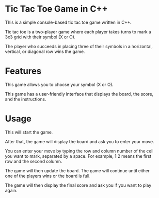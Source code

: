 # Tic Tac Toe Game in C++
This is a simple console-based tic tac toe game written in C++.

Tic tac toe is a two-player game where each player takes turns to mark a 3x3 grid with their symbol (X or O).

The player who succeeds in placing three of their symbols in a horizontal, vertical, or diagonal row wins the game.

# Features
This game allows you to choose your symbol (X or O).

This game has a user-friendly interface that displays the board, the score, and the instructions.

# Usage
This will start the game.

After that, the game will display the board and ask you to enter your move. 

You can enter your move by typing the row and column number of the cell you want to mark, separated by a space. For example, 1 2 means the first row and the second column.

The game will then update the board. The game will continue until either one of the players wins or the board is full. 

The game will then display the final score and ask you if you want to play again.
